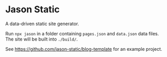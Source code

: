 # Jason Static #

A data-driven static site generator.

Run `npx jason` in a folder containing `pages.json` and `data.json` data files. The site will be built into `./build/`.

See https://github.com/jason-static/blog-template for an example project.
